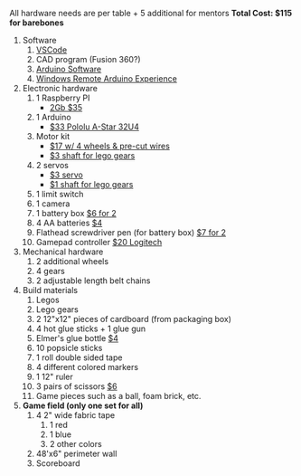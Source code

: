 All hardware needs are per table + 5 additional for mentors
**Total Cost: $115 for barebones**
1. Software
    1. [VSCode](https://code.visualstudio.com/)
    1. CAD program (Fusion 360?)
    1. [Arduino Software](https://www.arduino.cc/en/Main/Software)
    1. [Windows Remote Arduino Experience](https://www.microsoft.com/en-us/p/windows-remote-arduino-experience/9nblggh2041m?activetab=pivot:overviewtab)
1. Electronic hardware
    1. 1 Raspberry PI
        - [2Gb $35](https://www.adafruit.com/product/4292)
    1. 1 Arduino
        - [$33 Pololu A-Star 32U4](https://www.amazon.com/Pololu-Star-Controller-Raspberry-Bridge/dp/B07L36FYZ2)
    1. Motor kit
        - [$17 w/ 4 wheels & pre-cut wires](https://www.amazon.com/dp/B081W176PL/)
        - [$3 shaft for lego gears](https://www.adafruit.com/product/3810)
    1. 2 servos
        - [$3 servo](https://hobbyking.com/en_us/hxt900-micro-servo-1-6kg-0-12sec-9g.html)
        - [$1 shaft for lego gears](https://www.adafruit.com/product/4252)
    1. 1 limit switch
    1. 1 camera
    1. 1 battery box [$6 for 2](https://smile.amazon.com/Ogrmar-Switch-Battery-Holder-Leads/dp/B075G8XZLM)
    1. 4 AA batteries [$4](https://smile.amazon.com/Energizer-MAX-Alkaline-Batteries-Pack/dp/B00451SSBI)
    1. Flathead screwdriver pen (for battery box) [$7 for 2](https://smile.amazon.com/Bostitch-Office-Stanley-Screwdriver-66-344-2/dp/B00ZPSO8GE)
    1. Gamepad controller [$20 Logitech](https://smile.amazon.com/Logitech-940-000110-Gamepad-F310/dp/B003VAHYQY)
1. Mechanical hardware
    1. 2 additional wheels
    1. 4 gears
    1. 2 adjustable length belt chains
1. Build materials
    1. Legos
    1. Lego gears
    1. 2 12"x12" pieces of cardboard (from packaging box)
    1. 4 hot glue sticks + 1 glue gun
    1. Elmer's glue bottle [$4](https://smile.amazon.com/Elmers-Glue-All-Multi-Purpose-Liquid-Strong/dp/B0037WUWIS)
    1. 10 popsicle sticks
    1. 1 roll double sided tape
    1. 4 different colored markers
    1. 1 12" ruler
    1. 3 pairs of scissors [$6](https://smile.amazon.com/Fiskars-01-004761J-Softgrip-Scissors-Stainless/dp/B002YIP97K)
    1. Game pieces such as a ball, foam brick, etc.
1. **Game field (only one set for all)**
    1. 4 2" wide fabric tape
        1. 1 red
        1. 1 blue
        1. 2 other colors
    1. 48'x6" perimeter wall
    1. Scoreboard
